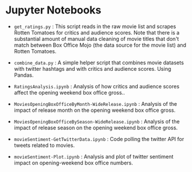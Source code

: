 # Jupyter Notebooks

* <code>get_ratings.py</code> : This script reads in the raw movie
  list and scrapes Rotten Tomatoes for critics and audience
  scores. Note that there is a substantial amount of manual data
  cleaning of movie titles that don't match between Box Office Mojo
  (the data source for the movie list) and Rotten Tomatoes.

* <code>combine_data.py</code> : A simple helper script that combines
  movie datasets with twitter hashtags and with critics and audience
  scores. Using Pandas.

* <code>RatingsAnalysis.ipynb</code> : Analysis of how critics and
audience scores affect the opening weekend box office gross..


* <code>MoviesOpeningBoxOfficeByMonth-WideRelease.ipynb</code> : Analysis of the impact of release month on the opening weekend box office gross.

* <code>MoviesOpeningBoxOfficeBySeason-WideRelease.ipynb</code> : Analysis of the impact of release season on the opening weekend box office gross.

* <code>movieSentiment-GetTwitterData.ipynb</code> : Code polling the twitter API for tweets related to movies.

* <code>movieSentiment-Plot.ipynb</code> : Analysis and plot of twitter sentiment impact on opening-weekend box office numbers.